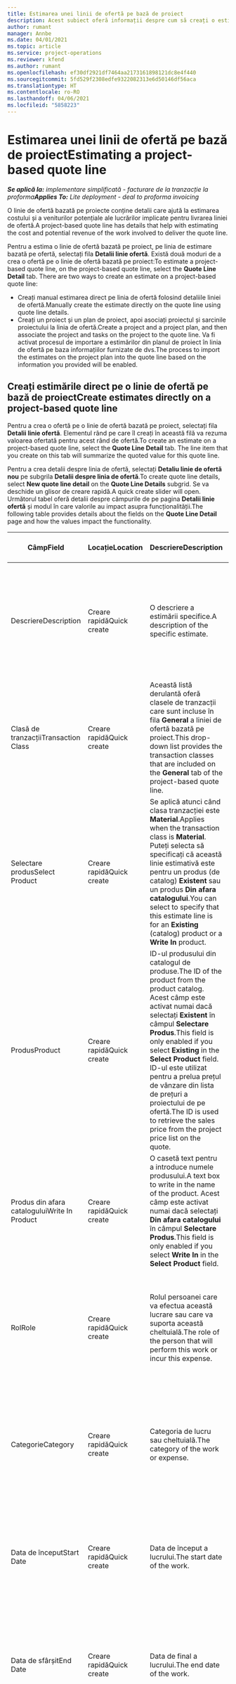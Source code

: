 ```yaml
---
title: Estimarea unei linii de ofertă pe bază de proiect
description: Acest subiect oferă informații despre cum să creați o estimare pe o linie de ofertă pe bază de proiect.
author: rumant
manager: Annbe
ms.date: 04/01/2021
ms.topic: article
ms.service: project-operations
ms.reviewer: kfend
ms.author: rumant
ms.openlocfilehash: ef30df2921df7464aa2173161898121dc8e4f440
ms.sourcegitcommit: 5fd529f2308edfe9322082313e6d50146df56aca
ms.translationtype: HT
ms.contentlocale: ro-RO
ms.lasthandoff: 04/06/2021
ms.locfileid: "5858223"
---
```

# <a name="estimating-a-project-based-quote-line"></a><span data-ttu-id="6bb5e-103">Estimarea unei linii de ofertă pe bază de proiect</span><span class="sxs-lookup"><span data-stu-id="6bb5e-103">Estimating a project-based quote line</span></span>

<span data-ttu-id="6bb5e-104">_**Se aplică la:** implementare simplificată - facturare de la tranzacție la proforma_</span><span class="sxs-lookup"><span data-stu-id="6bb5e-104">_**Applies To:** Lite deployment - deal to proforma invoicing_</span></span>

<span data-ttu-id="6bb5e-105">O linie de ofertă bazată pe proiecte conține detalii care ajută la estimarea costului și a veniturilor potențiale ale lucrărilor implicate pentru livrarea liniei de ofertă.</span><span class="sxs-lookup"><span data-stu-id="6bb5e-105">A project-based quote line has details that help with estimating the cost and potential revenue of the work involved to deliver the quote line.</span></span>

<span data-ttu-id="6bb5e-106">Pentru a estima o linie de ofertă bazată pe proiect, pe linia de estimare bazată pe ofertă, selectați fila **Detalii linie ofertă**. Există două moduri de a crea o ofertă pe o linie de ofertă bazată pe proiect:</span><span class="sxs-lookup"><span data-stu-id="6bb5e-106">To estimate a project-based quote line, on the project-based quote line, select the **Quote Line Detail** tab. There are two ways to create an estimate on a project-based quote line:</span></span>

- <span data-ttu-id="6bb5e-107">Creați manual estimarea direct pe linia de ofertă folosind detaliile liniei de ofertă.</span><span class="sxs-lookup"><span data-stu-id="6bb5e-107">Manually create the estimate directly on the quote line using quote line details.</span></span> 
- <span data-ttu-id="6bb5e-108">Creați un proiect și un plan de proiect, apoi asociați proiectul și sarcinile proiectului la linia de ofertă.</span><span class="sxs-lookup"><span data-stu-id="6bb5e-108">Create a project and a project plan, and then associate the project and tasks on the project to the quote line.</span></span> <span data-ttu-id="6bb5e-109">Va fi activat procesul de importare a estimărilor din planul de proiect în linia de ofertă pe baza informațiilor furnizate de dvs.</span><span class="sxs-lookup"><span data-stu-id="6bb5e-109">The process to import the estimates on the project plan into the quote line based on the information you provided will be enabled.</span></span>

## <a name="create-estimates-directly-on-a-project-based-quote-line"></a><span data-ttu-id="6bb5e-110">Creați estimările direct pe o linie de ofertă pe bază de proiect</span><span class="sxs-lookup"><span data-stu-id="6bb5e-110">Create estimates directly on a project-based quote line</span></span>

<span data-ttu-id="6bb5e-111">Pentru a crea o ofertă pe o linie de ofertă bazată pe proiect, selectați fila **Detalii linie ofertă**. Elementul rând pe care îl creați în această filă va rezuma valoarea ofertată pentru acest rând de ofertă.</span><span class="sxs-lookup"><span data-stu-id="6bb5e-111">To create an estimate on a project-based quote line, select the **Quote Line Detail** tab. The line item that you create on this tab will summarize the quoted value for this quote line.</span></span> 

<span data-ttu-id="6bb5e-112">Pentru a crea detalii despre linia de ofertă, selectați **Detaliu linie de ofertă nou** pe subgrila **Detalii despre linia de ofertă**.</span><span class="sxs-lookup"><span data-stu-id="6bb5e-112">To create quote line details, select **New quote line detail** on the **Quote Line Details** subgrid.</span></span> <span data-ttu-id="6bb5e-113">Se va deschide un glisor de creare rapidă.</span><span class="sxs-lookup"><span data-stu-id="6bb5e-113">A quick create slider will open.</span></span> <span data-ttu-id="6bb5e-114">Următorul tabel oferă detalii despre câmpurile de pe pagina **Detalii linie ofertă** și modul în care valorile au impact asupra funcționalității.</span><span class="sxs-lookup"><span data-stu-id="6bb5e-114">The following table provides details about the fields on the **Quote Line Detail** page and how the values impact the functionality.</span></span>

| <span data-ttu-id="6bb5e-115">**Câmp**</span><span class="sxs-lookup"><span data-stu-id="6bb5e-115">**Field**</span></span> | <span data-ttu-id="6bb5e-116">**Locație**</span><span class="sxs-lookup"><span data-stu-id="6bb5e-116">**Location**</span></span> | <span data-ttu-id="6bb5e-117">**Descriere**</span><span class="sxs-lookup"><span data-stu-id="6bb5e-117">**Description**</span></span> | <span data-ttu-id="6bb5e-118">**Impactul din aval**</span><span class="sxs-lookup"><span data-stu-id="6bb5e-118">**Downstream impact**</span></span> |
| --- | --- | --- | --- |
| <span data-ttu-id="6bb5e-119">Descriere</span><span class="sxs-lookup"><span data-stu-id="6bb5e-119">Description</span></span> | <span data-ttu-id="6bb5e-120">Creare rapidă</span><span class="sxs-lookup"><span data-stu-id="6bb5e-120">Quick create</span></span> | <span data-ttu-id="6bb5e-121">O descriere a estimării specifice.</span><span class="sxs-lookup"><span data-stu-id="6bb5e-121">A description of the specific estimate.</span></span> | <span data-ttu-id="6bb5e-122">Această valoare este setată implicit la detaliul liniei de ofertă aferente pentru costul creat automat.</span><span class="sxs-lookup"><span data-stu-id="6bb5e-122">This value defaults to the related quote line detail for cost that is automatically created.</span></span> |
| <span data-ttu-id="6bb5e-123">Clasă de tranzacții</span><span class="sxs-lookup"><span data-stu-id="6bb5e-123">Transaction Class</span></span> | <span data-ttu-id="6bb5e-124">Creare rapidă</span><span class="sxs-lookup"><span data-stu-id="6bb5e-124">Quick create</span></span> | <span data-ttu-id="6bb5e-125">Această listă derulantă oferă clasele de tranzacții care sunt incluse în fila **General** a liniei de ofertă bazată pe proiect.</span><span class="sxs-lookup"><span data-stu-id="6bb5e-125">This drop-down list provides the transaction classes that are included on the **General** tab of the project-based quote line.</span></span>  | <span data-ttu-id="6bb5e-126">Această valoare este setată implicit la detaliul liniei de ofertă aferente pentru costul creat automat.</span><span class="sxs-lookup"><span data-stu-id="6bb5e-126">This value defaults to the related quote line detail for cost that is automatically created.</span></span> |
| <span data-ttu-id="6bb5e-127">Selectare produs</span><span class="sxs-lookup"><span data-stu-id="6bb5e-127">Select Product</span></span> | <span data-ttu-id="6bb5e-128">Creare rapidă</span><span class="sxs-lookup"><span data-stu-id="6bb5e-128">Quick create</span></span> | <span data-ttu-id="6bb5e-129">Se aplică atunci când clasa tranzacției este **Material**.</span><span class="sxs-lookup"><span data-stu-id="6bb5e-129">Applies when the transaction class is **Material**.</span></span> <span data-ttu-id="6bb5e-130">Puteți selecta să specificați că această linie estimativă este pentru un produs (de catalog) **Existent** sau un produs **Din afara catalogului**.</span><span class="sxs-lookup"><span data-stu-id="6bb5e-130">You can select to specify that this estimate line is for an **Existing** (catalog) product or a **Write In** product.</span></span> | <span data-ttu-id="6bb5e-131">Această valoare este setată implicit la detaliul liniei de ofertă aferente pentru costul creat automat.</span><span class="sxs-lookup"><span data-stu-id="6bb5e-131">This value defaults to the related quote line detail for cost that is automatically created.</span></span> |
| <span data-ttu-id="6bb5e-132">Produs</span><span class="sxs-lookup"><span data-stu-id="6bb5e-132">Product</span></span> | <span data-ttu-id="6bb5e-133">Creare rapidă</span><span class="sxs-lookup"><span data-stu-id="6bb5e-133">Quick create</span></span> | <span data-ttu-id="6bb5e-134">ID-ul produsului din catalogul de produse.</span><span class="sxs-lookup"><span data-stu-id="6bb5e-134">The ID of the product from the product catalog.</span></span> <span data-ttu-id="6bb5e-135">Acest câmp este activat numai dacă selectați **Existent** în câmpul **Selectare Produs**.</span><span class="sxs-lookup"><span data-stu-id="6bb5e-135">This field is only enabled if you select **Existing** in the **Select Product** field.</span></span> <span data-ttu-id="6bb5e-136">ID-ul este utilizat pentru a prelua prețul de vânzare din lista de prețuri a proiectului de pe ofertă.</span><span class="sxs-lookup"><span data-stu-id="6bb5e-136">The ID is used to retrieve the sales price from the project price list on the quote.</span></span> | <span data-ttu-id="6bb5e-137">Această valoare este setată implicit la detaliul liniei de ofertă aferente pentru costul creat automat.</span><span class="sxs-lookup"><span data-stu-id="6bb5e-137">This value defaults to the related quote line detail for cost that is automatically created.</span></span> |
| <span data-ttu-id="6bb5e-138">Produs din afara catalogului</span><span class="sxs-lookup"><span data-stu-id="6bb5e-138">Write In Product</span></span> | <span data-ttu-id="6bb5e-139">Creare rapidă</span><span class="sxs-lookup"><span data-stu-id="6bb5e-139">Quick create</span></span> | <span data-ttu-id="6bb5e-140">O casetă text pentru a introduce numele produsului.</span><span class="sxs-lookup"><span data-stu-id="6bb5e-140">A text box to write in the name of the product.</span></span> <span data-ttu-id="6bb5e-141">Acest câmp este activat numai dacă selectați **Din afara catalogului** în câmpul **Selectare Produs**.</span><span class="sxs-lookup"><span data-stu-id="6bb5e-141">This field is only enabled if you select **Write In** in the **Select Product** field.</span></span>| <span data-ttu-id="6bb5e-142">Această valoare este setată implicit la detaliul liniei de ofertă aferente pentru costul creat automat.</span><span class="sxs-lookup"><span data-stu-id="6bb5e-142">This value defaults to the related quote line detail for cost that is automatically created.</span></span> |
| <span data-ttu-id="6bb5e-143">Rol</span><span class="sxs-lookup"><span data-stu-id="6bb5e-143">Role</span></span> | <span data-ttu-id="6bb5e-144">Creare rapidă</span><span class="sxs-lookup"><span data-stu-id="6bb5e-144">Quick create</span></span> | <span data-ttu-id="6bb5e-145">Rolul persoanei care va efectua această lucrare sau care va suporta această cheltuială.</span><span class="sxs-lookup"><span data-stu-id="6bb5e-145">The role of the person that will perform this work or incur this expense.</span></span> | <span data-ttu-id="6bb5e-146">Această valoare este setată implicit la detaliul liniei de ofertă aferente pentru costul creat automat.</span><span class="sxs-lookup"><span data-stu-id="6bb5e-146">This value defaults to the related quote line detail for cost that is automatically created.</span></span> |
| <span data-ttu-id="6bb5e-147">Categorie</span><span class="sxs-lookup"><span data-stu-id="6bb5e-147">Category</span></span> | <span data-ttu-id="6bb5e-148">Creare rapidă</span><span class="sxs-lookup"><span data-stu-id="6bb5e-148">Quick create</span></span> | <span data-ttu-id="6bb5e-149">Categoria de lucru sau cheltuială.</span><span class="sxs-lookup"><span data-stu-id="6bb5e-149">The category of the work or expense.</span></span> | <span data-ttu-id="6bb5e-150">Această valoare este setată implicit la detaliul liniei de ofertă aferente pentru costul creat automat.</span><span class="sxs-lookup"><span data-stu-id="6bb5e-150">This value defaults to the related quote line detail for cost that is automatically created.</span></span> |
| <span data-ttu-id="6bb5e-151">Data de început</span><span class="sxs-lookup"><span data-stu-id="6bb5e-151">Start Date</span></span> | <span data-ttu-id="6bb5e-152">Creare rapidă</span><span class="sxs-lookup"><span data-stu-id="6bb5e-152">Quick create</span></span> | <span data-ttu-id="6bb5e-153">Data de început a lucrului.</span><span class="sxs-lookup"><span data-stu-id="6bb5e-153">The start date of the work.</span></span> | <span data-ttu-id="6bb5e-154">Acest câmp este setat implicit la detaliul liniei de ofertă pentru costul creat automat.</span><span class="sxs-lookup"><span data-stu-id="6bb5e-154">This field defaults to the quote line detail for cost that is automatically created.</span></span> |
| <span data-ttu-id="6bb5e-155">Data de sfârșit</span><span class="sxs-lookup"><span data-stu-id="6bb5e-155">End Date</span></span> | <span data-ttu-id="6bb5e-156">Creare rapidă</span><span class="sxs-lookup"><span data-stu-id="6bb5e-156">Quick create</span></span> | <span data-ttu-id="6bb5e-157">Data de final a lucrului.</span><span class="sxs-lookup"><span data-stu-id="6bb5e-157">The end date of the work.</span></span> | <span data-ttu-id="6bb5e-158">Acest câmp este setat implicit la detaliul liniei de ofertă pentru costul creat automat.</span><span class="sxs-lookup"><span data-stu-id="6bb5e-158">This field defaults to the quote line detail for cost that is automatically created.</span></span> |
| <span data-ttu-id="6bb5e-159">Unitate de resurse</span><span class="sxs-lookup"><span data-stu-id="6bb5e-159">Resourcing Unit</span></span> | <span data-ttu-id="6bb5e-160">Creare rapidă</span><span class="sxs-lookup"><span data-stu-id="6bb5e-160">Quick create</span></span> | <span data-ttu-id="6bb5e-161">Unitatea de resurse care va suporta acest cost și care oferă resursa pentru a se lucra pe ea.</span><span class="sxs-lookup"><span data-stu-id="6bb5e-161">The resourcing unit that will incur this cost and provide the resource to work on it.</span></span> | <span data-ttu-id="6bb5e-162">Această valoare este setată implicit la detaliul liniei de ofertă aferente pentru costul creat automat și este utilizată în preluarea prețului de cost.</span><span class="sxs-lookup"><span data-stu-id="6bb5e-162">This value defaults to the related quote line detail for cost that is automatically created and used in the cost price retrieval.</span></span> |
| <span data-ttu-id="6bb5e-163">Planificare unitate</span><span class="sxs-lookup"><span data-stu-id="6bb5e-163">Unit schedule</span></span> | <span data-ttu-id="6bb5e-164">Creare rapidă</span><span class="sxs-lookup"><span data-stu-id="6bb5e-164">Quick create</span></span> | <span data-ttu-id="6bb5e-165">Grupul de unitate pentru activitate, produs sau cheltuială.</span><span class="sxs-lookup"><span data-stu-id="6bb5e-165">The unit group of the work, product, or expense.</span></span> <span data-ttu-id="6bb5e-166">Unitățile aparțin unei planificări de unitate sau unui grup de unități.</span><span class="sxs-lookup"><span data-stu-id="6bb5e-166">Units belong to a unit schedule or a group of units.</span></span> <span data-ttu-id="6bb5e-167">De exemplu, mile și kilometri sunt unități care aparțin unui grup de unități care descrie distanța.</span><span class="sxs-lookup"><span data-stu-id="6bb5e-167">For example, miles and kilometers are units that belong to a group of units that describes distance.</span></span> | <span data-ttu-id="6bb5e-168">Această valoare este setată implicit la detaliul liniei de ofertă aferente pentru costul creat automat.</span><span class="sxs-lookup"><span data-stu-id="6bb5e-168">This value defaults to the related quote line detail for cost that is automatically created.</span></span> |
| <span data-ttu-id="6bb5e-169">Unitate</span><span class="sxs-lookup"><span data-stu-id="6bb5e-169">Unit</span></span> | <span data-ttu-id="6bb5e-170">Creare rapidă</span><span class="sxs-lookup"><span data-stu-id="6bb5e-170">Quick create</span></span> | <span data-ttu-id="6bb5e-171">Unitatea de activitate, produs sau cheltuială.</span><span class="sxs-lookup"><span data-stu-id="6bb5e-171">The unit of the work, product, or expense.</span></span> | <span data-ttu-id="6bb5e-172">Această valoare este setată implicit la detaliul liniei de ofertă aferente pentru costul creat automat.</span><span class="sxs-lookup"><span data-stu-id="6bb5e-172">This value defaults to the related quote line detail for cost that is automatically created.</span></span> |
| <span data-ttu-id="6bb5e-173">Cantitate</span><span class="sxs-lookup"><span data-stu-id="6bb5e-173">Quantity</span></span> | <span data-ttu-id="6bb5e-174">Creare rapidă</span><span class="sxs-lookup"><span data-stu-id="6bb5e-174">Quick create</span></span> | <span data-ttu-id="6bb5e-175">Cantitatea de activitate, produs sau cheltuială.</span><span class="sxs-lookup"><span data-stu-id="6bb5e-175">The quantity of work, product, or expense.</span></span> | <span data-ttu-id="6bb5e-176">Această valoare este setată implicit la detaliul liniei de ofertă aferente pentru costul creat automat.</span><span class="sxs-lookup"><span data-stu-id="6bb5e-176">This value defaults to the related quote line detail for cost that is automatically created.</span></span> |
| <span data-ttu-id="6bb5e-177">Preț unitar</span><span class="sxs-lookup"><span data-stu-id="6bb5e-177">Unit price</span></span> | <span data-ttu-id="6bb5e-178">Creați rapid</span><span class="sxs-lookup"><span data-stu-id="6bb5e-178">Quick Create</span></span> |<span data-ttu-id="6bb5e-179">Rata de facturare a rolului care efectuează lucrarea, prețul pe unitate al produsului sau prețul de vânzare al produsului sau categoriei de cheltuieli.</span><span class="sxs-lookup"><span data-stu-id="6bb5e-179">The bill rate of the role that is performing the work, the unit price of the product, or the sales price of the product or expense category.</span></span> <span data-ttu-id="6bb5e-180">Valoarea implicită pentru acest câmp este **Timp** pe baza combinației valorilor de dimensiune de stabilire a prețurilor de pe linia de preț a rolului din lista de prețuri a proiectului, care este în vigoare la data de începere.</span><span class="sxs-lookup"><span data-stu-id="6bb5e-180">The  default for this field is **Time** based on the combination of the pricing dimension values on the role price line of the project price list that is effective for the start date.</span></span> <span data-ttu-id="6bb5e-181">Pentru **Cheltuieli**, valoarea implicită este din setarea prețului pentru categoria de tranzacții din lista de prețuri a proiectului, în vigoare la data de începere.</span><span class="sxs-lookup"><span data-stu-id="6bb5e-181">For **Expenses**, the default is from the price setup for the transaction category in the project price list that is effective for the start date.</span></span> <span data-ttu-id="6bb5e-182">Dacă metoda de stabilire a prețurilor pentru categoria tranzacției nu este prețul unitar, nu există nicio valoare implicită și acest câmp este lăsat necompletat.</span><span class="sxs-lookup"><span data-stu-id="6bb5e-182">If the pricing method for the transaction category isn't price-per-unit, there is no default, and this field is left blank.</span></span> <span data-ttu-id="6bb5e-183">Pentru produse, valoarea implicită a acestui câmp se bazează pe linia **Articol din lista de prețuri** din lista de prețuri a proiectului care este în vigoare la data de începere.</span><span class="sxs-lookup"><span data-stu-id="6bb5e-183">For products, the default is based on the **Price list item**  line in the project price list that is effective for the start date.</span></span>| <span data-ttu-id="6bb5e-184">Rata de cost a rolului care efectuează lucrarea, costul pe unitate din categoria de cheltuieli sau costul unitar al produsului.</span><span class="sxs-lookup"><span data-stu-id="6bb5e-184">The cost rate of the role that is performing the work, the cost per unit of the expense category, or the unit cost of the product.</span></span> <span data-ttu-id="6bb5e-185">Valoarea implicită pentru acest câmp este **Timp** pe baza combinației valorilor de dimensiune de stabilire a prețurilor de pe linia de preț a rolului din lista de prețuri a proiectului, care este în vigoare la data de începere.</span><span class="sxs-lookup"><span data-stu-id="6bb5e-185">The default for this field is **Time** based on the combination of the pricing dimension values on the role price line of the project price list that is effective for the start date.</span></span> <span data-ttu-id="6bb5e-186">Pentru **Cheltuieli**, valoarea implicită este din setarea prețului pentru categoria de tranzacții din lista de prețuri a proiectului, în vigoare la data de începere.</span><span class="sxs-lookup"><span data-stu-id="6bb5e-186">For **Expenses**, the default is from the price setup for the transaction category in the project price list that is effective for the start date.</span></span> <span data-ttu-id="6bb5e-187">Dacă metoda de stabilire a prețurilor pentru categoria tranzacției nu este prețul unitar, nu există nicio valoare implicită și acest câmp este lăsat necompletat.</span><span class="sxs-lookup"><span data-stu-id="6bb5e-187">If the pricing method for the transaction category isn't price-per-unit, there is no default, and this field is left blank.</span></span> <span data-ttu-id="6bb5e-188">Pentru produse, valoarea implicită a acestui câmp se bazează pe linia **Articol din lista de prețuri** din lista de prețuri a proiectului care este în vigoare la data de începere.</span><span class="sxs-lookup"><span data-stu-id="6bb5e-188">For products, the default is based on the **Price list item**  line in the project price list that is effective for the start date.</span></span>|
| <span data-ttu-id="6bb5e-189">Impozit estimat</span><span class="sxs-lookup"><span data-stu-id="6bb5e-189">Estimated Tax</span></span> | <span data-ttu-id="6bb5e-190">Creare rapidă</span><span class="sxs-lookup"><span data-stu-id="6bb5e-190">Quick create</span></span> | <span data-ttu-id="6bb5e-191">Puteți introduce manual taxa estimată pentru această lucrare sau cheltuială.</span><span class="sxs-lookup"><span data-stu-id="6bb5e-191">You can manually enter the estimated tax for this work or expense.</span></span> | <span data-ttu-id="6bb5e-192">Nu există niciun impact în aval pentru acest câmp.</span><span class="sxs-lookup"><span data-stu-id="6bb5e-192">There is no downstream impact for this field.</span></span> |
| <span data-ttu-id="6bb5e-193">Sumă</span><span class="sxs-lookup"><span data-stu-id="6bb5e-193">Amount</span></span> | <span data-ttu-id="6bb5e-194">Creare rapidă</span><span class="sxs-lookup"><span data-stu-id="6bb5e-194">Quick create</span></span> | <span data-ttu-id="6bb5e-195">Puteți introduce manual informații în acest câmp dacă câmpurile **Cantitate** și **Preț** sunt lăsate necompletate.</span><span class="sxs-lookup"><span data-stu-id="6bb5e-195">You can manually input information into this field if the **Quantity** and **Price** fields are left blank.</span></span> <span data-ttu-id="6bb5e-196">Dacă aceste câmpuri nu sunt goale, acest câmp devine numai în citire și se calculează drept (Cantitate \* Preț unitar) + Taxă.</span><span class="sxs-lookup"><span data-stu-id="6bb5e-196">If these fields are not blank, this field becomes read only and is calculated as (Quantity \* Unit price) + Tax.</span></span> | <span data-ttu-id="6bb5e-197">Nu există niciun impact în aval pentru acest câmp.</span><span class="sxs-lookup"><span data-stu-id="6bb5e-197">There is no downstream impact for this field.</span></span> |


## <a name="update-prices-on-quote-line-details"></a><span data-ttu-id="6bb5e-198">Actualizați prețurile în detaliile liniei de ofertă</span><span class="sxs-lookup"><span data-stu-id="6bb5e-198">Update prices on quote line details</span></span>

<span data-ttu-id="6bb5e-199">Dacă ați modificat prețurile în lista de prețuri a proiectului care este atașată la ofertă sau în lista de prețuri a unității contractante, puteți selecta **Recalculare** pe pagina **Ofertă** pentru a reîmprospăta prețurile din detaliile liniei de ofertă individuale pentru a reflecta această modificare.</span><span class="sxs-lookup"><span data-stu-id="6bb5e-199">If you have changed prices on the project price list that is attached to the quote, or on the cost price list of the contracting unit, you can select **Recalculate** on the **Quote** page to refresh the prices on the individual quote line details to reflect this change.</span></span> <span data-ttu-id="6bb5e-200">Când selectați **Recalculare**, apare un avertisment care vă informează că vor fi resetate prețurile din detaliile liniei de ofertă pentru toate liniile de ofertă din această ofertă.</span><span class="sxs-lookup"><span data-stu-id="6bb5e-200">When you select **Recalculate**, a warning appears that informs you that prices on quote line details for all quote lines on this quote will be reset.</span></span> <span data-ttu-id="6bb5e-201">Selectați **Da** pentru a reîmprospăta prețurile atât pentru vânzări, cât și pentru detaliile liniei de ofertă.</span><span class="sxs-lookup"><span data-stu-id="6bb5e-201">Select **Yes** to refresh prices for both sales and cost quote line details.</span></span>

## <a name="access-quote-line-details-for-cost"></a><span data-ttu-id="6bb5e-202">Accesați detaliile liniei de ofertă pentru cost</span><span class="sxs-lookup"><span data-stu-id="6bb5e-202">Access quote line details for cost</span></span>

<span data-ttu-id="6bb5e-203">Pe fila **Detalii despre linia de ofertă**, selectați un rând din grilă pentru a activa unele acțiuni pe bara de instrumente a subgrilei.</span><span class="sxs-lookup"><span data-stu-id="6bb5e-203">On the **Quote Line Details** tab, select a row in the grid to enable some actions on the toolbar of the subgrid.</span></span> <span data-ttu-id="6bb5e-204">Prima acțiune pe bara de instrumente subgrilă atunci când este selectat un detaliu al liniei de ofertă este **Deschideți detaliile costurilor**.</span><span class="sxs-lookup"><span data-stu-id="6bb5e-204">The first action on the subgrid tool bar when a quote line detail is selected is **Open Cost Detail**.</span></span> <span data-ttu-id="6bb5e-205">Selectați **Deschideți detaliile costurilor** pentru a vedea rata de cost aferentă și suma pentru această linie de ofertă.</span><span class="sxs-lookup"><span data-stu-id="6bb5e-205">Select **Open Cost Detail** to see the related cost rate and amount for this quote line.</span></span>

> [!NOTE]
> <span data-ttu-id="6bb5e-206">Modificarea valorilor unității de resurse, cantității, datele, rolul sau categoriile din detaliile liniei de ofertă pentru costuri vor modifica valorile corespunzătoare din detaliile liniei de ofertă pentru vânzări.</span><span class="sxs-lookup"><span data-stu-id="6bb5e-206">Changing the resourcing unit, quantity, dates, role, or category values on the quote line detail for cost will change the corresponding values on the quote line details for sales.</span></span>
## <a name="currency-on-quote-line-details-for-cost-and-sales"></a><span data-ttu-id="6bb5e-207">Moneda pe detaliile liniei de ofertă pentru cost și vânzări</span><span class="sxs-lookup"><span data-stu-id="6bb5e-207">Currency on quote line details for cost and sales</span></span>

<span data-ttu-id="6bb5e-208">Moneda din detaliul liniei de ofertă pentru valorile implicite din lista de prețuri a proiectului, care este valabilă pentru data de începere a detaliului liniei de ofertă.</span><span class="sxs-lookup"><span data-stu-id="6bb5e-208">Currency on the quote line detail for sales defaults from the project price list that is effective for the start date of the quote line detail.</span></span>

<span data-ttu-id="6bb5e-209">Moneda din detaliul liniei de ofertă pentru valorile implicite de cost din lista de prețuri a unității de contractare a ofertei care este activă pentru data de început a detaliului liniei de ofertă pentru cost.</span><span class="sxs-lookup"><span data-stu-id="6bb5e-209">Currency on the quote line detail for cost defaults from the price list of the contracting unit of the quote that is effective for the start date of the quote line detail for cost.</span></span>

<span data-ttu-id="6bb5e-210">Calculele de rentabilitate convertesc suma din detaliile liniei de ofertă pentru costuri și vânzări în moneda de bază a mediului pentru a raporta marja generală estimată la ofertă.</span><span class="sxs-lookup"><span data-stu-id="6bb5e-210">Profitability calculations convert the amount on quote line details for cost and sales into the base currency of the environment to report the overall estimated margin on the quote.</span></span>

> <span data-ttu-id="6bb5e-211">[!NOTĂ</span><span class="sxs-lookup"><span data-stu-id="6bb5e-211">[!NOTE</span></span>
> > <span data-ttu-id="6bb5e-212">Erorile de rotunjire a valutei și modificarea marjelor ar putea apărea din cauza lipsei ratelor de schimb efective la dată.</span><span class="sxs-lookup"><span data-stu-id="6bb5e-212">Currency rounding errors and changed margins could occur because of the lack of date effective exchange rates.</span></span> <span data-ttu-id="6bb5e-213">Utilizați aceste calcule numai la contractele proiectului, deoarece acestea sunt aproximări și nu sunt pentru raportări legale sau de altă natură care necesită o precizie mai mare a rotunjirii și conștientizarea aplicabilității datei pentru ratele de schimb.</span><span class="sxs-lookup"><span data-stu-id="6bb5e-213">Use these calculations only on project contracts as these are approximations and are not for actual statutory or other reporting that requires higher precision of rounding and awareness of date effectivity for exchange rates.</span></span>


[!INCLUDE[footer-include](../../includes/footer-banner.md)]
